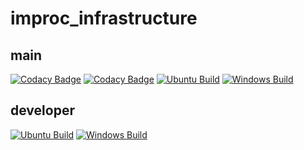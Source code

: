 # improc_infrastructure

## main
[![Codacy Badge](https://app.codacy.com/project/badge/Grade/80901273fedb43d49473549972d23514)](https://app.codacy.com/gh/pirlruc/infrastructure/dashboard?utm_source=gh&utm_medium=referral&utm_content=&utm_campaign=Badge_grade)
[![Codacy Badge](https://app.codacy.com/project/badge/Coverage/80901273fedb43d49473549972d23514)](https://www.codacy.com/gh/pirlruc/infrastructure/dashboard?utm_source=github.com&utm_medium=referral&utm_content=pirlruc/infrastructure&utm_campaign=Badge_Coverage)
[![Ubuntu Build](https://github.com/pirlruc/infrastructure/actions/workflows/cpp_build_test_ubuntu.yml/badge.svg?branch=main)](https://github.com/pirlruc/infrastructure/actions/workflows/cpp_build_test_ubuntu.yml)
[![Windows Build](https://github.com/pirlruc/infrastructure/actions/workflows/cpp_build_test_windows.yml/badge.svg?branch=main)](https://github.com/pirlruc/infrastructure/actions/workflows/cpp_build_test_windows.yml)


## developer
[![Ubuntu Build](https://github.com/pirlruc/infrastructure/actions/workflows/cpp_build_test_ubuntu.yml/badge.svg?branch=developer)](https://github.com/pirlruc/infrastructure/actions/workflows/cpp_build_test_ubuntu.yml)
[![Windows Build](https://github.com/pirlruc/infrastructure/actions/workflows/cpp_build_test_windows.yml/badge.svg?branch=developer)](https://github.com/pirlruc/infrastructure/actions/workflows/cpp_build_test_windows.yml)
